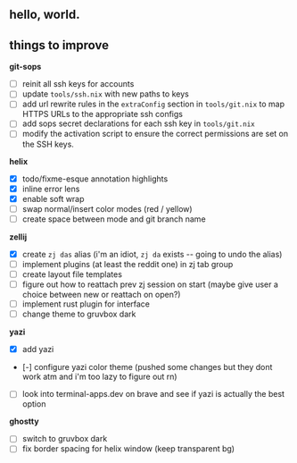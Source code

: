 hello, world.
---

## things to improve

**git-sops**
- [ ] reinit all ssh keys for accounts
- [ ] update `tools/ssh.nix` with new paths to keys
- [ ] add url rewrite rules in the `extraConfig` section in `tools/git.nix` to map HTTPS URLs to the appropriate ssh configs
- [ ] add sops secret declarations for each ssh key in `tools/git.nix`
- [ ] modify the activation script to ensure the correct permissions are set on the SSH keys.

**helix**
- [X] todo/fixme-esque annotation highlights
- [X] inline error lens
- [X] enable soft wrap
- [ ] swap normal/insert color modes (red / yellow)
- [ ] create space between mode and git branch name

**zellij**
- [X] create `zj das` alias (i'm an idiot, `zj da` exists -- going to undo the alias)
- [ ] implement plugins (at least the reddit one) in zj tab group
- [ ] create layout file templates
- [ ] figure out how to reattach prev zj session on start (maybe give user a choice between new or reattach on open?)
- [ ] implement rust plugin for interface 
- [ ] change theme to gruvbox dark

**yazi**
- [X] add yazi
- [-] configure yazi color theme (pushed some changes but they dont work atm and i'm too lazy to figure out rn)
- [ ] look into terminal-apps.dev on brave and see if yazi is actually the best option

**ghostty**
- [ ] switch to gruvbox dark
- [ ] fix border spacing for helix window (keep transparent bg)
